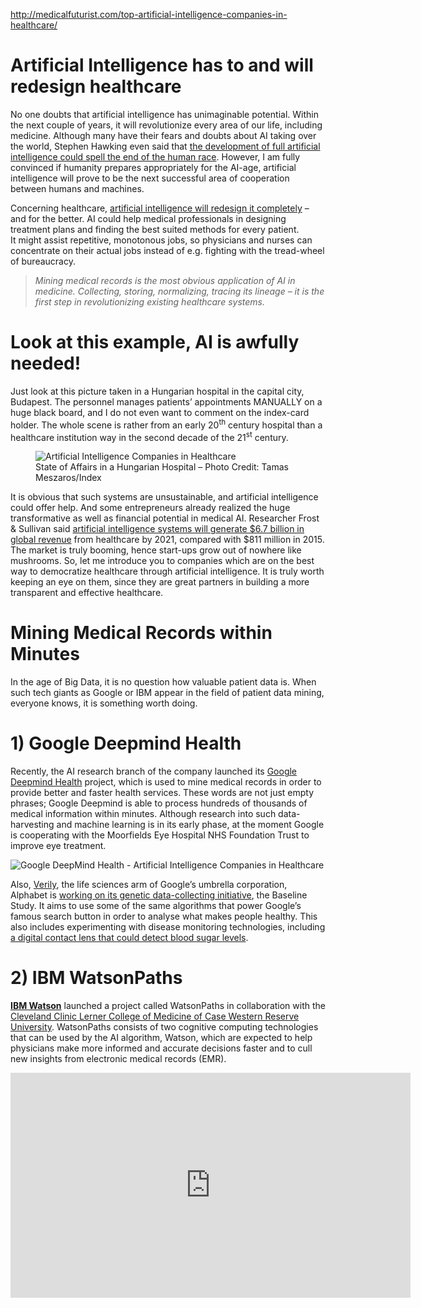 <a href="http://medicalfuturist.com/top-artificial-intelligence-companies-in-healthcare/">http://medicalfuturist.com/top-artificial-intelligence-companies-in-healthcare/</a><div id="articleHeader"><h1><strong>Artificial Intelligence has to and will redesign healthcare</strong></h1></div>
<p>No one doubts that artificial intelligence has unimaginable potential. Within the next couple of years, it will revolutionize every area of our life, including medicine. Although many have their fears and doubts about AI taking over the world, Stephen Hawking even said that <a href="http://www.bbc.com/news/technology-30290540" target="_blank">the development of full artificial intelligence could spell the end of the human race</a>. However, I am fully convinced if humanity prepares appropriately for the AI-age, artificial intelligence will prove to be the next successful area of cooperation between humans and machines.</p>
<p>Concerning healthcare, <a href="http://medicalfuturist.com/artificial-intelligence-will-redesign-healthcare/" target="_blank">artificial intelligence will redesign it completely</a> – and for the better. AI could help medical professionals in designing treatment plans and finding the best suited methods for every patient. It might assist repetitive, monotonous jobs, so physicians and nurses can concentrate on their actual jobs instead of e.g. fighting with the tread-wheel of bureaucracy.</p>
<blockquote>
<p><em>Mining medical records is the most obvious application of AI in medicine. Collecting, storing, normalizing, tracing its lineage – it is the first step in revolutionizing existing healthcare systems.</em></p>
</blockquote>

<h1>Look at this example, AI is awfully needed!</h1>
<p>Just look at this picture taken in a Hungarian hospital in the capital city, Budapest. The personnel manages patients’ appointments MANUALLY on a huge black board, and I do not even want to comment on the index-card holder. The whole scene is rather from an early 20<sup>th</sup> century hospital than a healthcare institution way in the second decade of the 21<sup>st</sup> century.</p>
<figure id="attachment_14849"><div class="readableLargeImageContainer"><img src="http://medicalfuturist.com/wp-content/uploads/2017/01/State-of-Affairs-in-HU-Hospital.jpeg"   alt="Artificial Intelligence Companies in Healthcare" /></div><figcaption>State of Affairs in a Hungarian Hospital – Photo Credit: Tamas Meszaros/Index</figcaption></figure>
<p>It is obvious that such systems are unsustainable, and artificial intelligence could offer help. And some entrepreneurs already realized the huge transformative as well as financial potential in medical AI. Researcher Frost & Sullivan said <a href="https://www.bloomberg.com/news/articles/2016-06-29/disease-predicting-avatars-fuel-billion-dollar-chinese-startup" target="_blank">artificial intelligence systems will generate $6.7 billion in global revenue</a> from healthcare by 2021, compared with $811 million in 2015. The market is truly booming, hence start-ups grow out of nowhere like mushrooms. So, let me introduce you to companies which are on the best way to democratize healthcare through artificial intelligence. It is truly worth keeping an eye on them, since they are great partners in building a more transparent and effective healthcare.</p>
<h1><strong>Mining Medical Records within Minutes</strong></h1>
<p>In the age of Big Data, it is no question how valuable patient data is. When such tech giants as Google or IBM appear in the field of patient data mining, everyone knows, it is something worth doing.</p>
<h1><strong>1) Google Deepmind Health</strong></h1>
<p>Recently, the AI research branch of the company launched its <a href="https://deepmind.com/health/research" target="_blank">Google Deepmind Health</a> project, which is used to mine medical records in order to provide better and faster health services. These words are not just empty phrases; Google Deepmind is able to process hundreds of thousands of medical information within minutes. Although research into such data-harvesting and machine learning is in its early phase, at the moment Google is cooperating with the Moorfields Eye Hospital NHS Foundation Trust to improve eye treatment.</p>
<p><div class="readableLargeImageContainer"><img src="http://medicalfuturist.com/wp-content/uploads/2017/01/DeepMind-Health.jpg"   alt="Google DeepMind Health - Artificial Intelligence Companies in Healthcare" /></div></p>
<p>Also, <a href="https://verily.com/" target="_blank">Verily</a>, the life sciences arm of Google’s umbrella corporation, Alphabet is <a href="http://fortune.com/2016/04/22/jessica-mega-google-medical-verily/" target="_blank">working on its genetic data-collecting initiative</a>, the Baseline Study. It aims to use some of the same algorithms that power Google’s famous search button in order to analyse what makes people healthy. This also includes experimenting with disease monitoring technologies, including <a href="http://medicalfuturist.com/googles-amazing-digital-contact-lens-can-transform-diabetes-care/" target="_blank">a digital contact lens that could detect blood sugar levels</a>.</p>
<h1><strong>2) IBM WatsonPaths</strong></h1>
<p><a href="http://www.research.ibm.com/cognitive-computing/watson/watsonpaths.shtml" target="_blank"><strong>IBM Watson</strong></a> launched a project called WatsonPaths in collaboration with the <a href="http://portals.clevelandclinic.org/cclcm/HomeSplash/tabid/7343/Default.aspx" target="_blank">Cleveland Clinic Lerner College of Medicine of Case Western Reserve University</a>. WatsonPaths consists of two cognitive computing technologies that can be used by the AI algorithm, Watson, which are expected to help physicians make more informed and accurate decisions faster and to cull new insights from electronic medical records (EMR).</p>
<p><div class="readableLargeObjectContainer"><iframe src="https://www.youtube.com/embed/07XPEqkHJ6U?feature=oembed" width="640" height="360" frameborder="0" /></div></p>
<p>However, the market of AI is full of promising newcomers eager to change healthcare for the better.</p>
<h1><strong>3) <a href="https://www.careskore.com/" target="_blank">Careskore</a></strong></h1>
<p>A cloud-based predictive analytics platform for health systems and physician organizations: this is the offer of the start-up from Chicago. It is so promising that <a href="https://techcrunch.com/2016/08/10/careskore-gets-4-3m-to-bring-machine-learning-to-preventive-care/" target="_blank">in August 2016, it secured 4.3 million dollars for financing its operation</a>. Careskore basically predicts through its Zeus algorithm in real time, based on combination of clinical, labs, demographic and behavioural data, how likely a patient will be readmitted to a hospital. Through such data, hospitals are able to improve the quality of care, while patients could also get a clearer picture about their health. Especially if they sign up for Careskore’s personalized, AI-based communication service platform with notifications about their risks and issues.</p>
<p><div class="readableLargeImageContainer"><img src="http://medicalfuturist.com/wp-content/uploads/2017/01/59a47dc110929b3687073b65c3185245.jpg"   alt="Artificial Intelligence Companies in Healthcare" /></div></p>
<h1><strong>4) <a href="https://zephyrhealth.com/" target="_blank">Zephyr Health</a></strong></h1>
<p>After 5 years of mining Johnson & Johnson’s diverse data sets to help physicians identify better therapies, William King launched Zephyr Health in 2011 to help life science companies improve research and reduce the time it takes to bring their therapies to market. The start-up tapped into a rich field with such talent and vision that King was selected as one of 2016’s 100 Most Inspiring People in the life-sciences industry by PharmaVOICE magazine readers. <a href="https://techcrunch.com/2014/01/08/zephyr-health-lands-15m-from-kleiner-to-help-life-sciences-navigate-big-data-bring-therapies-to-market-faster/" target="_blank">The start-up combines databases, machine-learning algorithms</a> and as its biggest plus, great data visualization to help healthcare companies gain insight into a diverse set of data more quickly.</p>
<p><div class="readableLargeObjectContainer"><iframe src="https://www.youtube.com/embed/9y930hioWjw?feature=oembed" width="640" height="360" frameborder="0" /></div></p>
<h1>5) <a href="https://oncoramedical.com/" target="_blank"><strong>Oncora Medical</strong></a></h1>
<p>The Philadelphia-based start-up aims to help cancer research and treatment, especially in radiation therapy. <a href="http://www.phillymag.com/business/2017/01/09/10-philly-startups-to-watch-in-2017-according-to-the-biggest-tech-leaders/" target="_blank">One of its co-founders, David Lindsay</a> was doing clinical work as an M.D./Ph.D student at the University of Pennsylvania, when he recognized that radiation oncologists had no integrated digital database that collected and organized electronic medical records. So he decided to build exactly that: a data analytics platform that can help doctors design sound radiation treatment plans for patients. And Oncora Medical is thriving! In 2016, the start-up closed a seed round of $1.2 million from investors. In 2017, it plans to roll out its Precision Radiation Oncology platform to three major medical centers to help 10,000 patients receive personalized treatments.</p>
<p><div class="readableLargeImageContainer"><img src="http://medicalfuturist.com/wp-content/uploads/2017/01/Oncora-Medical_Radiation-Oncology.jpg"   alt="Oncora Medical - Radiation Oncology - Artificial Intelligence Companies in Healthcare" /></div></p>
<h1>6) <a href="http://sentrian.com/" target="_blank"><strong>Sentrian</strong></a></h1>
<p>“The remote patient intelligence company”, tells the slogan of the start-up. It actually aims to bring the medical community <a href="http://medicalfuturist.com/heredestiny/" target="_blank">closer to the future, where smart algorithms tell people they are going to be sick even before they experience symptoms</a>. Sentrian, which was <a href="http://www.healthcareitnews.com/news/new-startup-springs-singularity-u" target="_blank">launched two years ago with 12 million dollars</a>, focuses on chronic diseases. Its outspoken goal is to eliminate all preventable hospital admissions through remote patient monitoring. It does this in a two-step process. First of all, it harvests patients’ data from the more and more widely available biosensors, and then to deal with this sea of data, it teaches machines to do the work of a dedicated clinical team, monitoring each patient’s data continually to detect subtle signs that warn of an impending problem.</p>
<p><div class="readableLargeObjectContainer"><iframe src="https://www.youtube.com/embed/G3aCkFKTwM8?feature=oembed" width="640" height="360" frameborder="0" /></div></p>
<h1><strong>7) <a href="http://www.cloudmedxhealth.com/" target="_blank">CloudMedX Health</a></strong></h1>
<p>The start-up deep in the heart of the Silicon Valley focuses on optimizing patient and financial outcomes through predictive analytics. CloudMedX utilizes evidence based algorithms, machine learning and natural language processing to generate real-time clinical insights at all points of care to improve patient outcomes. “We are putting physicians back in the seat as physicians as opposed to data entry personnel,” said Co-Founder & CEO, Tashfeen Suleman to Bloomberg <a href="http://www.cloudmedxhealth.com/press/how-cloudmedx-is-using-complex-data-analysis-to-make-a-difference-in-healthcare" target="_blank">in a recent interview</a>. I hope that many others will follow their lead in exempting medical professionals from administrative and data-related burdens.</p>
<p><div class="readableLargeObjectContainer"><iframe src="https://www.youtube.com/embed/Pb73lyBadQg?feature=oembed" width="640" height="360" frameborder="0" /></div></p>
<h1><strong>Disrupting Medical Imaging</strong></h1>
<p>Medical imaging encompasses every technique and method with which it becomes possible to represent the inner secrets of the body. X-ray, ECG, MRI, ultrasound, tomography – to name a few of the most commonly known ones. And what comes to your mind when you think about these procedures? Usually a huge, unfriendly room in a hospital with an even bigger, expensive-looking and complicated machine. And if you think that you are awfully right. Also, <a href="https://www.butterflynetinc.com/" target="_blank">60% of the world lacks access to medical imaging</a> exactly because current technologies are unwieldy, expensive, and require extensive training. This is exactly what the following, innovative AI-start-ups want to change.</p>
<h1><strong>1) <a href="https://www.butterflynetinc.com/#News" target="_blank">Butterfly Network</a></strong></h1>
<p>Jonathan Rothberg established his start-up, Butterfly Network in 2011 with the goal to create a new handheld medical imaging device that can <a href="https://www.wired.com/2014/11/butterfly-network/" target="_blank">make both MRI and ultrasounds significantly cheaper and more efficient.</a> His ultimate aim is even to automate much of the medical imaging process. The bold entrepreneur already sold two DNA-sequencing companies. Furthermore, he secured 100 million dollars in 2014 for developing his <a href="https://www.technologyreview.com/s/532166/with-100-million-entrepreneur-sees-path-to-disrupt-medical-imaging/" target="_blank">iPhone-sized scanner that you could hold up to a person’s chest</a> and see a vivid, moving, 3-D image of what’s inside. It will work with a deep learning algorithm trained by ultrasound experts. Although 3 years ago Rothberg promised it will be out in 18 months, we are still waiting for the butterfly to come out of its cocoon. I hope it will happen soon!</p>
<p><div class="readableLargeImageContainer"><img src="http://medicalfuturist.com/wp-content/uploads/2017/01/Future-of-Ultrasound.jpg"   alt="Future of Ultrasound - Artificial Intelligence Companies in Healthcare" /></div></p>
<h1><strong>2) <a href="http://www.3scan.com/" target="_blank">3Scan</a></strong></h1>
<p>The San Francisco-based start-up aims to help laboratories and researchers with its robotic microscopes and machine vision to generate better view about tissues. <a href="https://techcrunch.com/2016/07/11/3scan-raises-14-million-for-a-robotic-microscope-that-could-accelerate-drug-discovery/" target="_blank">According to the company’s co-founder and COO Megan Klimen</a>, 3Scan can eliminate some drudgery for drug researchers who have been stuck using manual processes for tissue analysis. And 3Scan’s machine is so efficient that it can undertake a tissue sample analysis in one day that it would take a pathologist to do in one year using traditional methods, Klimen said.</p>
<p><div class="readableLargeObjectContainer"><iframe src="https://www.youtube.com/embed/AZxTptvo0gg?feature=oembed" width="640" height="360" frameborder="0" /></div></p>
<h1><strong>3) <a href="http://www.enlitic.com/" target="_blank">Enlitic</a></strong></h1>
<p>Enlitic uses the power of deep learning technologies, specifically its prowess at certain forms of image recognition to harvest the data stemming from radiology images and applying it in unique medical cases. Deep learning means actually the process by which a computer takes in data and then, based on its extensive knowledge drawn from analyzing other data, interprets that information.</p>
<p>The start-up’s technology can interpret a medical image in milliseconds —up to 10,000 times faster than the average radiologist. In addition, <a href="http://www.economist.com/news/special-report/21700758-will-smarter-machines-cause-mass-unemployment-automation-and-anxiety" target="_blank">in June 2016, The Economist reported</a> that in a test against three expert human radiologists working together, Enlitic’s system was 50% better at classifying malignant tumors and had a false-negative rate (where a cancer is missed) of zero, compared with 7% for the humans. Impressive, isn’t it?</p>
<p><div class="readableLargeImageContainer"><img src="http://medicalfuturist.com/wp-content/uploads/2017/01/Enlitic.jpg"   alt="Enlitic - Artificial Intelligence Companies in Healthcare" /></div></p>
<h1><strong>4) <a href="https://arterys.com/" target="_blank">Arterys</a></strong></h1>
<p>Where the cloud, artificial intelligence, and medical imaging meets, that is the point of work for Arterys. The pioneering start-up promises to “open medical imaging to the power of the cloud”. Thus, they partnered with GE Healthcare to reform cardiac MRI through their project called <a href="http://emag.medicalexpo.com/article-long/viosworks-a-major-innovation-for-cardiac-mri/" target="_blank">ViosWorks</a>. With the new method, the scanning process takes 6-to-10 minutes instead of an hour, and patients do not need to hold breath during the examination. From the records, Arterys’s platform is designed to acquire seven dimensions of data, which include 3D heart anatomy, blood flow rate, and blood flow direction.</p>
<p><div class="readableLargeObjectContainer"><iframe src="https://www.youtube.com/embed/IcooATgPYXc?feature=oembed" width="640" height="480" frameborder="0" /></div></p>
<h1><strong>5) <a href="https://baylabs.io/" target="_blank">Bay Labs</a></strong></h1>
<p>Bay Labs Inc., whose launch was communicated last year, <a href="http://blogs.wsj.com/venturecapital/2016/01/28/bay-labs-launches-to-bring-artificial-intelligence-to-ultrasounds/" target="_blank">uses deep learning to help medical professionals in developing countries</a> interpret ultrasounds so they can better treat heart disease.</p>
<p>In September 2016, <a href="http://us13.campaign-archive2.com/?u=67bd06787e84d73db24fb0aa5&id=5e309998a6" target="_blank">Bay Labs and some collaborators took the technology to Africa</a> to help identify symptoms of <a href="http://twitter.us13.list-manage.com/track/click?u=67bd06787e84d73db24fb0aa5&id=caf8118ba5&e=36d0794b54" target="_blank">Rheumatic Heart Disease</a> (RHD) in Kenyan school children. The Bay Labs software analyzed data derived from an ultrasound to take a good educated guess as to whether it’s seeing something consistent with RHD. During the trip, medical professionals scanned 1200 children in four days and were able to spot 48 children with RHD or congenital heart disease. Moreover, Johan Mathe from Bay Labs’ said the algorithm performed what usually takes a sonographer few years of training in a few minutes!</p>
<figure id="attachment_14861"><div class="readableLargeImageContainer"><img src="http://medicalfuturist.com/wp-content/uploads/2017/01/Bay-Labs-Kenyan-Expedition.jpg"   alt="Bay Labs Kenyan Expedition - Artificial Intelligence Companies in Healthcare" /></div><figcaption>Bay Labs Kenyan Expedition</figcaption></figure>
<h1><strong>Speeding up biological and drug development from years to weeks </strong></h1>
<p>Developing pharmaceuticals through clinical trials take sometimes more than a decade and costs billions of dollars. <em>Speeding up the process of drug development and making it more cost-effective through AI technologies would have an enormous effect on today’s healthcare</em>.</p>
<h1><strong>1) <a href="http://www.atomwise.com/" target="_blank">Atomwise</a></strong></h1>
<p>It aims to reduce the costs of medicine development by using supercomputers to predict from a database of molecular structures, in advance, which potential medicines will work, and which won’t. In 2015, Atomwise launched a virtual search for safe, existing medicines that could be redesigned to treat the Ebola virus. They found two drugs predicted by the company’s AI technology which may significantly reduce Ebola infectivity. This analysis, which typically would have taken months or years, was completed in less than one day! Imagine how efficient drug creation would become, if such clinical trials could be run at the “ground zero” level of health care, namely in pharmacies. I hope it will happen sooner than we think!</p>
<p><div class="readableLargeImageContainer"><img src="http://medicalfuturist.com/wp-content/uploads/2017/01/Atomwise.jpg"   alt="Atomwise - Artificial Intelligence Companies in Healthcare" /></div></p>
<h1><strong>2) <a href="http://www.recursionpharma.com/" target="_blank">Recursion Pharmaceuticals</a></strong></h1>
<p><a href="http://www.businesswire.com/news/home/20161003005212/en/Recursion-Pharmaceuticals-Raises-13M-Discover-Drugs-Artificial" target="_blank">The drug discovery company was founded in 2013</a> with the purpose to build a proprietary drug discovery platform that combines the best elements of high-throughput biology and automation with the latest advances in AI. The company has already identified novel uses for known drugs, bioactive compounds, and shelved pharma assets in the space of rare genetic diseases. They promise to fulfill their ambitious goal of <a href="http://www.recursionpharma.com/pipeline.html" target="_blank">curing 100 diseases in just 10 years</a>; I wholeheartedly wish them a huge success in doing so.</p>
<p><div class="readableLargeImageContainer"><img src="http://medicalfuturist.com/wp-content/uploads/2017/01/Recursion-Pharmaceuticals.jpg"   alt="Recursion Pharmaceuticals - Artificial Intelligence Companies in Healthcare" /></div></p>
<h1><strong>3) <a href="http://www.wholebiome.com/" target="_blank">Whole Biome</a></strong></h1>
<p>The company’s mission statement says it aims to become the trusted brand in bringing the public improved health solutions through microbiome interventions. So, you have no idea what microbiomes are? Let me give you an idea about these teeny-tiny organisms! They are defined as all of the microbes that reside on the inside and outside of each individual. A person’s body contains 10-times more microbial cells than human cells. Humans have co-evolved with microbiomes and house many microbes that are beneficial for health. For decades, researchers have known that the microbiome represents a wealth of opportunity in shaping health. But only recently were these genomic and analytical tools made available to make it happen. As a result, <a href="http://newsnetwork.mayoclinic.org/discussion/mayo-clinic-and-whole-biome-announce-collaboration-joint-development-of-microbiome-diagnostic-testin/" target="_blank">Mayo Clinic teamed up with Whole Biome</a> to help women avoid preterm labor through microbiome diagnostic testing.</p>
<p><div class="readableLargeObjectContainer"><iframe src="https://player.vimeo.com/video/130232379" width="640" height="360" frameborder="0" /></div></p>
<h1><strong>4) <a href="https://www.icarbonx.com/en/" target="_blank">iCarbonX</a></strong></h1>
<p>The only Chinese start-up on our list, iCarbonX has the intent of “digitalizing everyone’s life information”; and it has taken in nearly 600 million in funding. In fact, even the biggest Chinese social media app, WeChat lined up among its supporter, which means the company must be pretty promising.</p>
<p><a href="https://www.bloomberg.com/news/articles/2016-06-29/disease-predicting-avatars-fuel-billion-dollar-chinese-startup" target="_blank">I</a><a href="https://www.bloomberg.com/news/articles/2016-06-29/disease-predicting-avatars-fuel-billion-dollar-chinese-startup" target="_blank">t basically wants to construct a “digital you” containing biological samples</a> such as saliva, proteins, and DNA; bolstered by environmental measurements such as air quality; and lifestyle factors such as workout regimes and diet. The barely more than a year-old company is developing algorithms to analyze the data, with the intention of recommending tailored wellness programs, food choices and possibly prescription medicines.</p>
<p><div class="readableLargeImageContainer"><img src="http://medicalfuturist.com/wp-content/uploads/2017/01/iCarbonX.jpg"   alt="iCarbonX - Artificial Intelligence Companies in Healthcare" /></div></p>
<h1><strong>5) <a href="https://www.deepgenomics.com/" target="_blank">Deep Genomics</a></strong></h1>
<p>Brendan Frey’s company promises to solve the biggest puzzle in genetics. To get to know exactly what information most of the genome could provide. For doing so, Deep Genomics is <a href="http://www.businessinsider.com/how-deep-genomics-is-using-ai-to-solve-genetic-mysteries-2015-9" target="_blank">leveraging artificial intelligence, specifically deep learning to help decode the meaning of the genome</a>. Their learning software is developing the ability to try and predict the effects of a particular mutation based on its analyses of hundreds of thousands of examples of other mutations; even if there’s not already a record of what those mutations do. So far, Deep Genomics has used their computational system to <a href="http://www.deepgenomics.com/spidex" target="_blank">develop a database that provides predictions</a> for how more than 300 million genetic variations could affect a genetic code. For this reason, their findings are used for genome-based therapeutic development, molecular diagnostics, targeting biomarker discovery and assessing risks for genetic disorders.</p>
<p><div class="readableLargeObjectContainer"><iframe src="https://www.youtube.com/embed/hVibPJyf-xg?feature=oembed" width="640" height="360" frameborder="0" /></div></p>
<h1>6) <a href="http://turbine.ai/" target="_blank">Turbine</a></h1>
<div>A dedicated team of AI developers, medical professionals and bioinformaticians has spent 6 years researching and building an artificial intelligence solution to design personalized treatments for any cancer type or patient faster than any traditional healthcare service. The technology models cell biology on the molecular level; it can identify the best drug to target a specific tumor with, moreover it identifies complex biomarkers and design combination therapies by performing millions of simulated experiments each day.</div>

<div>The key to Turbine’s uniqueness is its molecular model of cancer biology, which it uses to run scores of simulated experiments, guided by an AI to identify the biomarkers that signal sensitivity to treatment. As a result, the technology is already used in collaborations with Bayer, the University of Cambridge and top Hungarian research groups to find new cancer cures, speed up the time to market, and save the lives of patients suffering from currently incurable forms of the lethal disease.</div>
<div>
<div> <div class="readableLargeImageContainer"><img src="http://medicalfuturist.com/wp-content/uploads/2017/01/turbine-simulated-cell-1-1.png"   alt="Top Artificial Intelligence Companies in Healthcare" /></div>

<p>If you know about other companies disrupting healthcare through artificial intelligence, <a href="https://twitter.com/Berci" target="_blank">please let us know</a>!</p>
<div>
	<div id="mcsubscribewidget-5acda6672abbc"><div>
		    <div>
			    Subscribe to<h2><b>The Medical Futurist℠ Newsletter</b></h2>
<ul>
<li>News shaping the future of healthcare</li>
<li>Advice on taking charge of your health</li>
<li>Reviews of the latest health technology</li>
</ul>
</div>
			
		
	

	